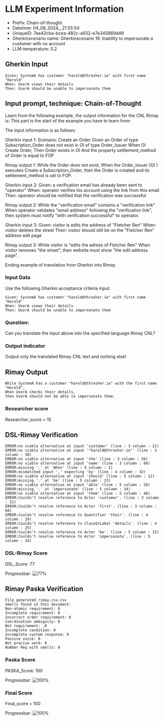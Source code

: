 

# LLM Experiment Information
* Prefix:   Chain-of-thought
* Datetime: 04_08_2024__21:55:54
* UniqueID: 7ee42cba-bcea-482c-a932-e7e345669d49
* Gherkinscenario name: Gherkinscenario 19: Inability to impersonate a customer with no account
* LLM-temperature: 0.2

        

## Gherkin Input
```
Given: SystemA has customer "harold@thrasher.ie" with first name "Harold"
When: UserA views their details
Then: UserA should be unable to impersonate them
```
    



## Input prompt, technique: Chain-of-Thought


Learn from the following example, the output information for the CNL Rimay is: 
This part is the start of the example you have to learn from:

The input information is as follows: 

Gherkin input 1:
Scenario: Create an Order
Given an Order of type Subscription_Order does not exist in OI of type Order_Issuer 
When OI Create Order, 
Then Order exists in OI 
And the property settlement_method of Order is equal to FOP


Rimay output 1:
While the Order does not exist, 
When the Order_Issuer (OI ) executes Create a Subscription_Order, 
then the Order is created and its settlement_method is set to FOP.


Gherkin input 2:
Given: a verification email has already been sent to "operator"
When: operator verifies his account using the link from this email
Then: operator should be notified that the verification was successful

Rimay output 2:
While the "verification email" contains a "verification link" 
When operator validates "email address" following the "verification link", 
then system must notify "with verification successful" to operator.  
 

Gherkin input 3: 
Given: visitor is edits the address of "Fletcher Ren"
When: visitor deletes the street
Then: visitor should still be on the "Fletcher Ren" address edit page


Rimay output 3:
While visitor is "edits the adress of Fletcher Ren" 
When visitor removes "the street", 
then website must show "the edit address page".


Ending example of translation from Gherkin into Rimay.


        

### Input Data
Use the following Gherkin acceptance criteria input: 
```
Given: SystemA has customer "harold@thrasher.ie" with first name "Harold"
When: UserA views their details
Then: UserA should be unable to impersonate them
```

### Question:
Can you translate the input above into the specified language Rimay CNL?

### Output indicator
Output only the translated Rimay CNL text and nothing else!


## Rimay Output
```
While SystemA has a customer "harold@thrasher.ie" with the first name "Harold", 
When UserA checks their details, 
then UserA should not be able to impersonate them.
``` 
            

### Researcher score
Researcher_score = 15




## DSL-Rimay Verification
```
ERROR:no viable alternative at input 'customer' (line : 3 column : 21)
ERROR:no viable alternative at input '"harold@thrasher.ie"' (line : 3 column : 30)
ERROR:no viable alternative at input 'the' (line : 3 column : 56)
ERROR:no viable alternative at input 'name' (line : 3 column : 66)
ERROR:missing '.' at 'When' (line : 4 column : 1)
ERROR:mismatched input ',' expecting 'by' (line : 4 column : 32)
ERROR:no viable alternative at input 'should' (line : 5 column : 12)
ERROR:missing '.' at 'be' (line : 5 column : 23)
ERROR:no viable alternative at input 'able' (line : 5 column : 26)
ERROR:missing '.' at 'impersonate' (line : 5 column : 34)
ERROR:no viable alternative at input 'them' (line : 5 column : 46)
ERROR:Couldn't resolve reference to Actor 'customer'. (line : 3 column : 21)
ERROR:Couldn't resolve reference to Actor 'first'. (line : 3 column : 60)
ERROR:Couldn't resolve reference to Quantifier 'their'. (line : 4 column : 19)
ERROR:Couldn't resolve reference to ClassOrLabel 'details'. (line : 4 column : 25)
ERROR:Couldn't resolve reference to Actor 'be'. (line : 5 column : 23)
ERROR:Couldn't resolve reference to Actor 'impersonate'. (line : 5 column : 34)

```
### DSL-Rimay Score
DSL_Score: 77

Progressbar: ![77%](https://progress-bar.dev/77)

            


## Rimay Paska Verification
```
File generated_rimay.csv.csv
Smells found in this document: 
Non-atomic requirement: 0
Incomplete requirement: 0
Incorrect order requirement: 0
Coordination ambiguity: 0
Not requirement: ,0
Incomplete condition: 0
Incomplete system response: 0
Passive voice: 0
Not precise verb: 0
Number Req with smells: 0

```
### Paska Score
PASKA_Score: 100

Progressbar: ![100%](https://progress-bar.dev/100)

            

### Final Score
Final_score = 100

Progressbar: ![100%](https://progress-bar.dev/100)

